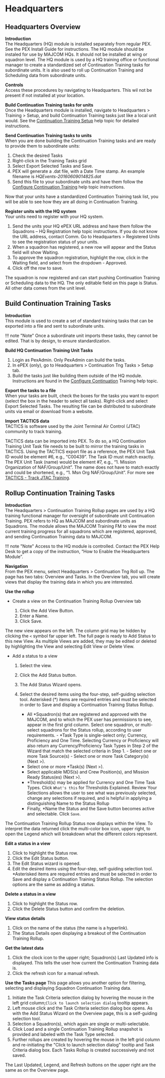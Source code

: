# Headquarters

## Headquarters Overview

**Introduction**  
The Headquarters \(HQ\) module is installed separately from regular PEX. See the PEX Install Guide for instructions. The HQ module should be instaled for use by MAJCOM HQs. It should not be installed at wing or squadron level. The HQ module is used by a HQ training office or functional manager to create a standardized set of Continuation Training tasks for subordinate units. It is also used to roll up Continuation Training and Scheduling data from subordinate units.

**Controls**  
Access these procedures by navigating to Headquarters. This wil not be present if not installed at your location. 

**Build Continuation Training tasks for units**  
Once the Headquarters module is installed, navigate to Headquarters > Training > Setup, and build Continuation Training tasks just like a local unit would. See the [Continuation Training Setup](Training.md#Continuation-Training) help topic for detailed instructions.

**Send Continuation Training tasks to units**  
When you are done building the Continuation Training tasks and are ready to provide them to subordinate units:

1. Check the desired Tasks
2. Right-click in the Training Tasks grid
3. Select Export Selected Tasks and Save.
4. PEX will generate a .dat file, with a Date Time stamp. An example filename is _HQEvents-20160609014825.dat_
5. Send this file to your subordinate units and have them follow the [Configure Continuation Training]() help topic instructions.

Now that your units have a standardized Continuation Training task list, you will be able to see how they are all doing in Continuation Training.

**Register units with the HQ system**  
Your units need to register with your HQ system.

1. Send the units your HQ ePEX URL address and have them follow the Squadrons – HQ Registration help topic instructions. If you do not know the URL address, contact Comm. Go to Headquarters > Registered Units to see the registration status of your units.
2. When a squadron has registered, a new row will appear and the Status field will show Waiting.
3. To approve the squadron registration, highlight the row, click in the Waiting field, and select from the dropdown - Approved.
4. Click off the row to save.

The squadron is now registered and can start pushing Continuation Training or Scheduling data to the HQ. The only editable field on this page is Status. All other data comes from the unit level.

## Build Continuation Training Tasks

**Introduction**  
This module is used to create a set of standard training tasks that can be exported into a file and sent to subordinate units.

!!! note "Note"
    Once a subordinate unit imports these tasks, they cannot be edited. That is by design, to ensure standardization.

**Build HQ Continuation Training Unit Tasks**

1. Login as PexAdmin. Only PexAdmin can build the tasks.
2. In ePEX \(only\), go to Headquarters > Continuation Tng Tasks > Setup tab.
3. Build the tasks just like building them outside of the HQ module. Instructions are found in the [Configure Continuation]() Training help topic.

**Export the tasks to a file**  
When your tasks are built, check the boxes for the tasks you want to export \(select the box in the header to select all tasks\). Right-click and select Export Selected Tasks. The resulting file can be distributed to subordinate units via email or download from a website.

**Import TACTICS data**  
TACTICS is software used by the Joint Terminal Air Control \(JTAC\) community to track training.

TACTICS data can be imported into PEX. To do so, a HQ Continuation Training Unit Task file needs to be built to mirror the training tasks in TACTICS. Using the TACTICS export file as a reference, the PEX Unit Task ID would be element \#6, e.g., “C00439”. The Task ID must match exactly. The PEX Unit Task \(name\) would be element \#7, e.g., “1. Mission Organization of NAF/Group/Unit”. The name does not have to match exactly and could be shortened, e.g., “1. Msn Org NAF/Group/Unit”. For more see [TACTICS - Track JTAC Training]().  

## Rollup Continuation Training Tasks

**Introduction**  
The Headquarters > Continuation Training Rollup pages are used by a HQ training functional manager for oversight of subordinate unit Continuation Training. PEX refers to HQ as MAJCOM and subordinate units as Squadrons. The module allows the MAJCOM Training FM to view the most current training progress for all squadrons which are registered, approved, and sending Continuation Training data to MAJCOM.

!!! note "Note"
    Access to the HQ module is controlled. Contact the PEX Help Desk to get a copy of the instruction, “How to Enable the Headquarters Module”.

**Navigation**  
From the PEX menu, select Headquarters > Continuation Tng Roll up. The page has two tabs: Overview and Tasks. In the Overview tab, you will create views that display the training data in which you are interested.

**Use the rollup**

* Create a view on the Continuation Training Rollup Overview tab

    1. Click the Add View Button.
    2. Enter a Name.
    3. Click Save.

The new view appears on the left. The column grid may be hidden by clicking the `<` symbol far upper left. The full page is ready to Add Status to this new View. As multiple Views are added, they may be edited or deleted by highlighting the View and selecting Edit View or Delete View.

* Add a status to a view

    1. Select the view.
    2. Click the Add Status button.
    3. The Add Status Wizard opens.
    4. Select the desired items using the four-step, self-guiding selection tool. Asterisked \(\*\) items are required entries and must be selected in order to Save and display a Continuation Training Status Rollup.

        * All \*Squadron\(s\) that are registered and approved with the MAJCOM, and to which the PEX user has permissions to see, appear in the first grid column. Select one squadron, or multi-select squadrons for the Status rollup, according to user requirements. - \*Task Type is single-select only; Currency, Proficiency and One Time. Selecting Currency or Proficiency will also return any Currency/Proficiency Task Types in Step 2 of the Wizard that match the selected criteria in Step 1. - Select one or more Task Source\(s\) - Select one or more Task Category\(s\) \(Next >\).
        * Select one or more \*Task\(s\) \(Next >\).
        * Select applicable MDS\(s\) and Crew Position\(s\), and Mission Ready Status\(es\) \(Next >\).
        * \*Threshold\(s\) may be applied for Currency and One Time Task Types. Click `What's this` for Thresholds Explained. Review Your Selections allows the user to see what was previously selected, change any selections if required, and is helpful in applying a distinguishing Name to the Status Rollup
        * Finally, \*Name the Status and the Save button becomes active and selectable. Click `Save`.

The Continuation Training Rollup Status now displays within the View. To interpret the data returned click the multi-color box icon, upper right, to open the Legend which will breakdown what the different colors represent.

**Edit a status in a view**

1. Click to highlight the Status row.
2. Click the Edit Status button.
3. The Edit Status wizard is opened.
4. Edit the desired items using the four-step, self-guiding selection tool. \*Asterisked items are required entries and must be selected in order to Save and display a Continuation Training Status Rollup. The selection options are the same as adding a status.

**Delete a status in a view**

1. Click to highlight the Status row.
2. Click the Delete Status button and confirm the deletion.

**View status details**

1. Click on the name of the status \(the name is a hyperlink\). 
2. The Status Details open displaying a breakout of the Continuation Training Rollup.

**Get the latest data**

1. Click the clock icon to the upper right; Squadron\(s\) Last Updated info is displayed. This tells the user how current the Continuation Training data is.
2. Click the refresh icon for a manual refresh.

**Use the Tasks page**
This page allows you another option for filtering, selecting and displaying Squadron Continuation Training data.

1. Initiate the Task Criteria selection dialog by hovering the mouse in the left grid column;`Click to launch selection dialog` tooltip appears.
2. Left mouse click and the Task Criteria selection dialog box opens. As with the Add Status Wizard on the Overview page, this is a self-guiding selection tool.
3. Selection a Squadron\(s\), which again are single or multi-selectable.
4. Click Load and a single Continuation Training Rollup snapshot is provided and labeled with the Task Type selected.
5. Further rollups are created by hovering the mouse in the left grid column and re-initiating the "Click to launch selection dialog" tooltip and Task Criteria dialog box. Each Tasks Rollup is created successively and not saved.

The Last Updated, Legend, and Refresh buttons on the upper right are the same as on the Overview page.
